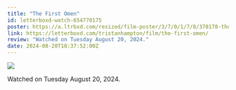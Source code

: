 ```yaml
---
title: "The First Omen"
id: letterboxd-watch-654770175
poster: https://a.ltrbxd.com/resized/film-poster/3/7/0/1/7/8/370178-the-first-omen-0-600-0-900-crop.jpg?v=ee3160fca0
link: https://letterboxd.com/tristanhampton/film/the-first-omen/
review: "Watched on Tuesday August 20, 2024."
date: 2024-08-20T18:37:52:00Z
---
```

 <p><img src="https://a.ltrbxd.com/resized/film-poster/3/7/0/1/7/8/370178-the-first-omen-0-600-0-900-crop.jpg?v=ee3160fca0"/></p> <p>Watched on Tuesday August 20, 2024.</p>